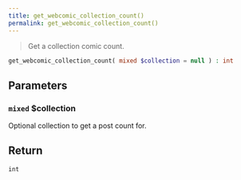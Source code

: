 ```yaml
---
title: get_webcomic_collection_count()
permalink: get_webcomic_collection_count()
---
```


> Get a collection comic count.

```php
get_webcomic_collection_count( mixed $collection = null ) : int
```

## Parameters

### `mixed` $collection
Optional collection to get a post count for.

## Return

`int`
